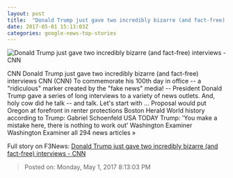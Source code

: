 ```yaml
---
layout: post
title:  "Donald Trump just gave two incredibly bizarre (and fact-free) interviews - CNN"
date: 2017-05-01 15:13:03Z
categories: google-news-top-stories
---
```


![Donald Trump just gave two incredibly bizarre (and fact-free) interviews - CNN](http://i2.cdn.cnn.com/cnnnext/dam/assets/170429195058-trump-day-100-super-tease.jpg)

CNN Donald Trump just gave two incredibly bizarre (and fact-free) interviews CNN (CNN) To commemorate his 100th day in office -- a "ridiculous" marker created by the "fake news" media! -- President Donald Trump gave a series of long interviews to a variety of news outlets. And, holy cow did he talk -- and talk. Let's start with ... Proposal would put Oregon at forefront in renter protections Boston Herald World history according to Trump: Gabriel Schoenfeld USA TODAY Trump: 'You make a mistake here, there is nothing to work out' Washington Examiner Washington Examiner all 294 news articles »


Full story on F3News: [Donald Trump just gave two incredibly bizarre (and fact-free) interviews - CNN](http://www.f3nws.com/n/VuTgRE)

> Posted on: Monday, May 1, 2017 8:13:03 PM
